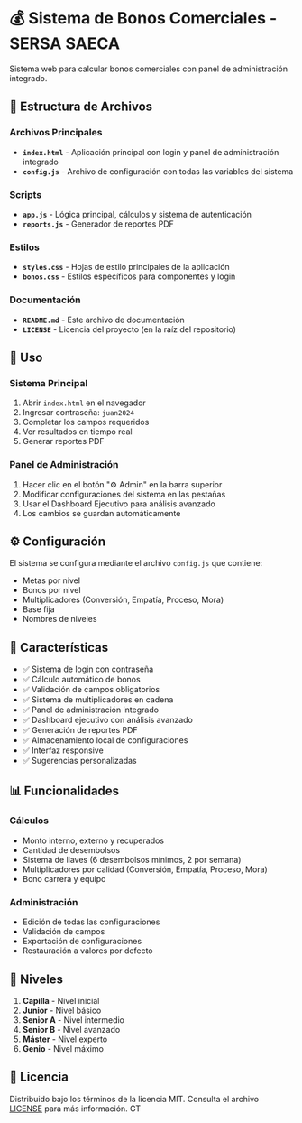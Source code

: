 # 💰 Sistema de Bonos Comerciales - SERSA SAECA

Sistema web para calcular bonos comerciales con panel de administración integrado.

## 📁 Estructura de Archivos

### Archivos Principales
- **`index.html`** - Aplicación principal con login y panel de administración integrado
- **`config.js`** - Archivo de configuración con todas las variables del sistema

### Scripts
- **`app.js`** - Lógica principal, cálculos y sistema de autenticación
- **`reports.js`** - Generador de reportes PDF

### Estilos
- **`styles.css`** - Hojas de estilo principales de la aplicación
- **`bonos.css`** - Estilos específicos para componentes y login

### Documentación
- **`README.md`** - Este archivo de documentación
- **`LICENSE`** - Licencia del proyecto (en la raíz del repositorio)

## 🚀 Uso

### Sistema Principal
1. Abrir `index.html` en el navegador
2. Ingresar contraseña: `juan2024`
3. Completar los campos requeridos
4. Ver resultados en tiempo real
5. Generar reportes PDF

### Panel de Administración
1. Hacer clic en el botón "⚙️ Admin" en la barra superior
2. Modificar configuraciones del sistema en las pestañas
3. Usar el Dashboard Ejecutivo para análisis avanzado
4. Los cambios se guardan automáticamente

## ⚙️ Configuración

El sistema se configura mediante el archivo `config.js` que contiene:
- Metas por nivel
- Bonos por nivel  
- Multiplicadores (Conversión, Empatía, Proceso, Mora)
- Base fija
- Nombres de niveles

## 🔧 Características

- ✅ Sistema de login con contraseña
- ✅ Cálculo automático de bonos
- ✅ Validación de campos obligatorios
- ✅ Sistema de multiplicadores en cadena
- ✅ Panel de administración integrado
- ✅ Dashboard ejecutivo con análisis avanzado
- ✅ Generación de reportes PDF
- ✅ Almacenamiento local de configuraciones
- ✅ Interfaz responsive
- ✅ Sugerencias personalizadas

## 📊 Funcionalidades

### Cálculos
- Monto interno, externo y recuperados
- Cantidad de desembolsos
- Sistema de llaves (6 desembolsos mínimos, 2 por semana)
- Multiplicadores por calidad (Conversión, Empatía, Proceso, Mora)
- Bono carrera y equipo

### Administración
- Edición de todas las configuraciones
- Validación de campos
- Exportación de configuraciones
- Restauración a valores por defecto

## 🎯 Niveles

1. **Capilla** - Nivel inicial
2. **Junior** - Nivel básico  
3. **Senior A** - Nivel intermedio
4. **Senior B** - Nivel avanzado
5. **Máster** - Nivel experto
6. **Genio** - Nivel máximo

## 📝 Licencia

Distribuido bajo los términos de la licencia MIT. Consulta el archivo [LICENSE](../LICENSE) para más información.
GT